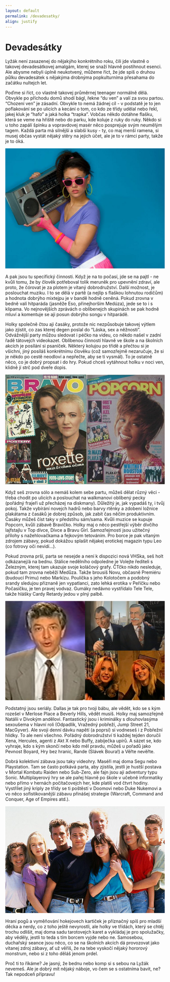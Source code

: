 ```yaml
---
layout: default
permalink: /devadesatky/
align: justify
---
```

# Devadesátky

Lyžák není zasazenej do nějakýho konkrétního roku, čili jde vlastně o takovej devadesátkovej amalgám, kterej se snaží hlavně postihnout esenci. Ale abysme nebyli úplně neukotvený, můžeme říct, že jde spíš o druhou půlku devadesátek s nějakýma drobnýma popkulturníma přesahama do začátku nultejch let. 

Poďme si říct, co vlastně takovej průměrnej teenager normálně dělá. Obvykle po příchodu domů shodí bágl, řekne “du ven” a valí za svou partou. “Chození ven” je zásadní. Obvykle to nemá žádnej cíl - v podstatě je to jen poflakování se po ulicích a kecání o tom, co kdo ze třídy udělal nebo řekl, jakej kluk je “hafo” a jaká holka “trapka”. Vobčas někdo dotáhne flašku, která se veme na hřiště nebo do parku, kde koluje z ruky do ruky. Někdo si u toho zapálí špinku a vopravdovej masér něco posprejuje svým neumělým tagem. Každá parta má silnější a slabší kusy - ty, co maj menší ramena, si musej občas vystát nějaký stěry na jejich účet, ale je to v rámci party, takže je to óká.

<div class="image--center__wrapper">
    <img class="img-responsive center--image" src="/assets/img/nineties/mixtape.jpg" alt="Mixtape">
</div>

A pak jsou tu specifický činnosti. Když je na to počasí, jde se na pajtl - ne kvůli tomu, že by člověk potřeboval tolik meruněk pro upevnění zdraví, ale proto, že čórovat je za plotem je vítaný dobrodružství. Další možnost, je poslouchat muziku. I to se dělá v partě (a nejlíp s flaškou lohnutou rodičům) a hodnota dobrýho mixtejpu je v bandě hodně ceněná. Pokud zrovna v bedně valí hitparáda (jasněže Eso, přinejhorším Medúza), jede se to i s klipama. Vo nejnovějších zprávách o oblíbenejch skupinách se pak hodně mluví a komentuje se aji posun dobrýho songu v hitparádě.

Holky společně čtou aji časáky, protože nic nezpůsobuje takovej výtlem jako zjistit, co zas kterej degen poslal do “Láska, sex a něžnosti”. Odvážnější party můžou sledovat i péčko na videu, co někdo našel v zadní řadě tátovejch videokazet. Oblíbenou činností hlavně ve škole a na školních akcích je posílání si psaníček. Některý kolujou po třídě a přečtou si je všichni, jiný posíláš konkrétnímu člověku (což samozřejmě nezaručuje, že si je někdo po cestě neodloví a nepřečte, aby se ti vysmál). To je ostatně něco, co je dobrý propsat i do hry. Pokud chceš vytáhnout holku v noci ven, klidně jí strč pod dveře dopis.

<div class="image--center__wrapper">
    <img class="img-responsive center--image" src="/assets/img/nineties/bravo.jpg" alt="Bravo Popcorn">
</div>

Když seš zrovna sólo a nemáš kolem sebe partu, můžeš dělat různý věci - třeba chodit po ulicích a poslouchat na walkmanovi oblíbený pecky (pořádný frajeři už přecházej na diskmany). Důležitý je, jak vypadáš ty, i tvůj pokoj. Takže vybírání novejch hadrů nebo barvy rtěnky a zdobení ložnice plakátama z časáků je dobrej způsob, jak zabít čas něčím produktivním. Časáky můžeš číst taky v předstihu sám/sama. Kvůli muzice se kupuje Popcorn, kvůli zábavě Bravíčko. Holky maj o něco pestřejší výběr dívčího lajfstajlu v Top dívce, Dívce a Bravu Girl. Samozřejmostí jsou užitečný přílohy s nažehlovačkama a fejkovým tetováním. Pro borce je pak vítaným zdrojem zábavy, pokud dokážou splašit nějakej erotickej magazín typu Leo (co fotrovy oči nevidí…).

Pokud zrovna prší, parta se nesejde a není k dispozici nová VHSka, seš holt odkázanej/á na bednu. Stálice nedělního odpoledne je Volejte řediteli s Železným, kterej tam ukazuje svoje koláčový grafy. ČTčko nikdo nesleduje, pokud tam zrovna neběží Medůza. Takže brousíš Novu, občasně Premiéru (budoucí Primu) nebo Markízu. Poulíčka s jeho Kolotočem a podobný srandy sledujou přiznaně jen vypatlanci, zato lehká erotika v Peříčku nebo Počasíčku, je ten pravej vodvaz. Gumáky nedávno vystřídalo Tele Tele, takže hlášky Cardy Retardy jedou v plný palbě.

<div class="image--center__wrapper">
    <img class="img-responsive center--image" src="/assets/img/nineties/volejte_eso.jpg" alt="Volejte Eso">
</div>

Podstatný jsou seriály. Dallas je tak pro tvoji bábu, ale vědět, kdo se s kým rozešel v Merlose Place a Beverly Hills, vědět musíš. Holky maj samozřejmě Natálii v Divokým andělovi. Fantastický jsou i kriminálky s dlouhovlasýma sexoušema v hlavní roli (Odpadlík, Vražedný pobřeží, Jump Street 21, MacGyver). Ale svoji denní dávku napětí (a poprsí) si vodneseš i z Pobřežní hlídky. To ale není všechno. Pořádný dobrodružství ti každej tejden doručíi Xena, Hercules, agenti z Akt X nebo Buffy, zabíječka upírů. A sázet se, kdo vyhraje, kdo s kým skončí nebo kdo měl pravdu, můžeš u pořadů jako Pevnost Boyard, Hry bez hranic, Rande (Slávek Boura!) a Věřte nevěřte. 

Dobrá kolektivní zábava jsou taky videohry. Maséři maj doma Segu nebo Playstation. Tam se často potkává parta, aby zjistila, jestli je hustší postava v Mortal Kombatu Raiden nebo Sub-Zero, ale fajn jsou aji adventury typu Sonic. Multiplayerový hry se ale pařej hlavně po škole v učebně informatiky nebo přímo v hernách počítačovejch her, kde platíš vod čtvrt hodiny. Vystřílet jiný kriply ze třídy se ti poštěstí v Doomovi nebo Duke Nukemovi a vo něco sofistikovanější zábavu přinášej strategie (Warcraft, Command and Conquer, Age of Empires atd.). 

<div class="image--center__wrapper">
    <img class="img-responsive center--image" src="/assets/img/nineties/beverly-hills.jpg" alt="Beverly Hills">
</div>

Hraní pogů a vyměňování hokejovech kartiček je příznačný spíš pro mladší děcka a nerdy, co z toho ještě nevyrostli, ale holky ve třídách, který se chtěj trochu odlišit, maj doma sadu tarotovejch karet a vykládaj je pro spolužačky, aby věděly, jestli to teda s tím borcem vyjde nebo ne. Samosebou, duchařský seance jsou něco, co se na školních akcích dá provozovat jako vítanej zdroj zábavy, ať už věříš, že na tebe vyskočí nějaký hororový monstrum, nebo si z toho děláš jenom prdel.

Proč ti to říkáme? Je jasný, že bednu nebo komp si s sebou na Lyžák nevemeš. Ale je dobrý mít nějaký náboje, vo čem se s ostatníma bavit, ne? Tak nepodceň přípravu!

